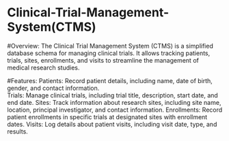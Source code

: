 # Clinical-Trial-Management-System(CTMS)

#Overview:
The Clinical Trial Management System (CTMS) is a simplified database schema for managing clinical trials. It allows tracking patients, trials, sites, enrollments, and visits to streamline the management of medical research studies.

#Features:
             Patients: Record patient details, including name, date of birth, gender, and contact information.   
                             Trials: Manage clinical trials, including trial title, description, start date, and end date.
                                                Sites: Track information about research sites, including site name, location, principal investigator, and contact information.
                                                            Enrollments: Record patient enrollments in specific trials at designated sites with enrollment dates.
                                                                      Visits: Log details about patient visits, including visit date, type, and results.
